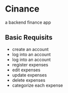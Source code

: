 # Cinance
a backend finance app

## Basic Requisits

- create an account
- log into an account
- log into an account
- register expenses
- edit expenses
- update expenses
- delete expenses
- categorize each expense
